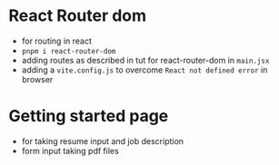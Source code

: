 # React Router dom
- for routing in react
- `pnpm i react-router-dom`
- adding routes as described in tut for react-router-dom in `main.jsx`
- adding a `vite.config.js` to overcome `React not defined error` in browser

# Getting started page
- for taking resume input and job description
- form input taking pdf files
